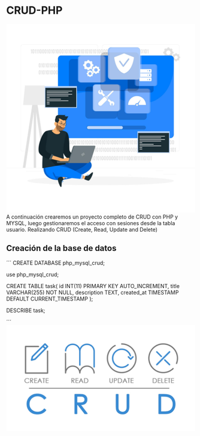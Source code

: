 # CRUD-PHP
![php](./images/crud2.jpg)
A continuación crearemos un proyecto completo de CRUD con PHP y MYSQL, luego gestionaremos el acceso con sesiones desde la tabla usuario.
Realizando CRUD (Create, Read, Update and Delete)

## Creación de la base de datos

´´´
CREATE DATABASE php_mysql_crud;

use php_mysql_crud;

CREATE TABLE task(
  id INT(11) PRIMARY KEY AUTO_INCREMENT,
  title VARCHAR(255) NOT NULL,
  description TEXT,
  created_at TIMESTAMP DEFAULT CURRENT_TIMESTAMP
);

DESCRIBE task;

´´´
![php](./images/crud.jpg)